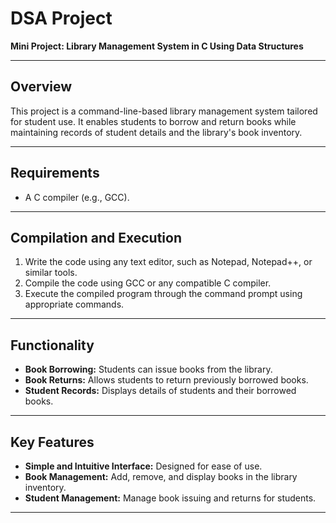 # DSA Project  
**Mini Project: Library Management System in C Using Data Structures**  

---

## **Overview**  
This project is a command-line-based library management system tailored for student use. It enables students to borrow and return books while maintaining records of student details and the library's book inventory.  

---

## **Requirements**  
- A C compiler (e.g., GCC).  

---

## **Compilation and Execution**  
1. Write the code using any text editor, such as Notepad, Notepad++, or similar tools.  
2. Compile the code using GCC or any compatible C compiler.  
3. Execute the compiled program through the command prompt using appropriate commands.  

---

## **Functionality**  
- **Book Borrowing:** Students can issue books from the library.  
- **Book Returns:** Allows students to return previously borrowed books.  
- **Student Records:** Displays details of students and their borrowed books.  

---

## **Key Features**  
- **Simple and Intuitive Interface:** Designed for ease of use.  
- **Book Management:** Add, remove, and display books in the library inventory.  
- **Student Management:** Manage book issuing and returns for students.  

---
